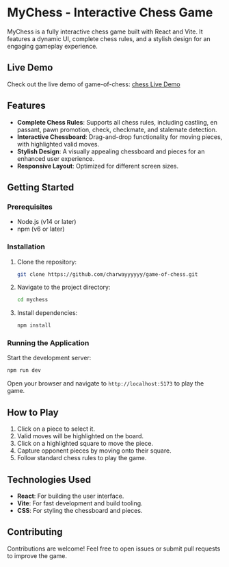# MyChess - Interactive Chess Game

MyChess is a fully interactive chess game built with React and Vite. It features a dynamic UI, complete chess rules, and a stylish design for an engaging gameplay experience.

## Live Demo

Check out the live demo of game-of-chess: [chess Live Demo](https://game-of-chess-seven.vercel.app/)

## Features

- **Complete Chess Rules**: Supports all chess rules, including castling, en passant, pawn promotion, check, checkmate, and stalemate detection.
- **Interactive Chessboard**: Drag-and-drop functionality for moving pieces, with highlighted valid moves.
- **Stylish Design**: A visually appealing chessboard and pieces for an enhanced user experience.
- **Responsive Layout**: Optimized for different screen sizes.

## Getting Started

### Prerequisites

- Node.js (v14 or later)
- npm (v6 or later)

### Installation

1. Clone the repository:
   ```bash
   git clone https://github.com/charwayyyyyy/game-of-chess.git
   ```
2. Navigate to the project directory:
   ```bash
   cd mychess
   ```
3. Install dependencies:
   ```bash
   npm install
   ```

### Running the Application

Start the development server:
```bash
npm run dev
```

Open your browser and navigate to `http://localhost:5173` to play the game.

## How to Play

1. Click on a piece to select it.
2. Valid moves will be highlighted on the board.
3. Click on a highlighted square to move the piece.
4. Capture opponent pieces by moving onto their square.
5. Follow standard chess rules to play the game.

## Technologies Used

- **React**: For building the user interface.
- **Vite**: For fast development and build tooling.
- **CSS**: For styling the chessboard and pieces.

## Contributing

Contributions are welcome! Feel free to open issues or submit pull requests to improve the game.

